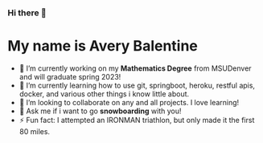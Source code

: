 ### Hi there 👋
# My name is Avery Balentine

- 🔭 I’m currently working on my **Mathematics Degree** from MSUDenver and will graduate spring 2023!
- 🌱 I’m currently learning how to use git, springboot, heroku, restful apis, docker, and various other things i know little about.
- 👯 I’m looking to collaborate on any and all projects. I love learning!
- 💬 Ask me if i want to go **snowboarding** with you!
- ⚡ Fun fact: I attempted an IRONMAN triathlon, but only made it the first 80 miles.

